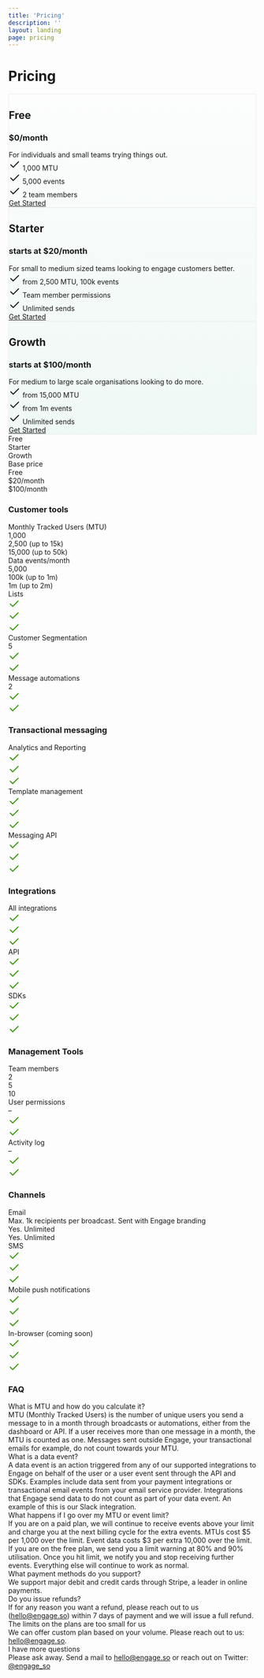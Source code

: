 ```yaml
---
title: 'Pricing'
description: ''
layout: landing
page: pricing
---
```

<div style="background: linear-gradient(180deg, rgba(255,255,255,0) 0%, rgba(239,249,245,1) 100%);" class="pb4">

  <div class="ph7-xl ph6-l ph5-m ph4">
    <h1 class="f2 lh-title tc">Pricing</h1>
  </div>

  <div class="ph7-xl ph6-l ph5-m ph4">
    <div class="flex flex-wrap justify-between">
      <div class="w-third-l w-50-ns w-100 pa3">
        <div class="pa4 bg-white br4" style="border:1px solid #eee">
          <h2 class="f3 ma0 lh-copy tc">Free</h2>
          <h3 class="normal faint tc">$0/month</h3>
          <div class="lh-copy">For individuals and small teams trying things out.</div>
          <div class="lh-copy pt3"><svg xmlns="http://www.w3.org/2000/svg" width="24" height="24" viewBox="0 0 24 24" fill="none" stroke="currentColor" stroke-width="2" stroke-linecap="round" stroke-linejoin="round" class="feather feather-check"><polyline points="20 6 9 17 4 12"></polyline></svg> 1,000 <abbr aria-label="Number of unique users you send a message through broadcast or automation." data-microtip-size="medium" data-microtip-position="right" role="tooltip" class="fade">MTU</abbr></div>
          <div class="lh-copy pv1"><svg xmlns="http://www.w3.org/2000/svg" width="24" height="24" viewBox="0 0 24 24" fill="none" stroke="currentColor" stroke-width="2" stroke-linecap="round" stroke-linejoin="round" class="feather feather-check"><polyline points="20 6 9 17 4 12"></polyline></svg> 5,000 events</div>
          <div class="lh-copy pv1"><svg xmlns="http://www.w3.org/2000/svg" width="24" height="24" viewBox="0 0 24 24" fill="none" stroke="currentColor" stroke-width="2" stroke-linecap="round" stroke-linejoin="round" class="feather feather-check"><polyline points="20 6 9 17 4 12"></polyline></svg> 2 team members</div>
          <div class="pt4 w-100 tc"><a href="https://app.engage.so/auth/signup" class="db button w-80-ns w-100">Get Started</a></div>
        </div>
      </div>
      <div class="w-third-l w-50-ns w-100 pa3">
        <div class="pa4 bg-white br4" style="border:1px solid #eee">
          <h2 class="f3 ma0 lh-copy tc">Starter</h2>
          <h3 class="normal faint tc">starts at $20/month</h3>
          <div class="lh-copy">For small to medium sized teams looking to engage customers better.</div>
          <div class="lh-copy pt3"><svg xmlns="http://www.w3.org/2000/svg" width="24" height="24" viewBox="0 0 24 24" fill="none" stroke="currentColor" stroke-width="2" stroke-linecap="round" stroke-linejoin="round" class="feather feather-check"><polyline points="20 6 9 17 4 12"></polyline></svg> from 2,500 MTU, 100k events</div>
          <div class="lh-copy pv1"><svg xmlns="http://www.w3.org/2000/svg" width="24" height="24" viewBox="0 0 24 24" fill="none" stroke="currentColor" stroke-width="2" stroke-linecap="round" stroke-linejoin="round" class="feather feather-check"><polyline points="20 6 9 17 4 12"></polyline></svg> Team member permissions</div>
          <div class="lh-copy pv1"><svg xmlns="http://www.w3.org/2000/svg" width="24" height="24" viewBox="0 0 24 24" fill="none" stroke="currentColor" stroke-width="2" stroke-linecap="round" stroke-linejoin="round" class="feather feather-check"><polyline points="20 6 9 17 4 12"></polyline></svg> Unlimited sends</div>
          <div class="pt4 w-100 tc"><a href="https://app.engage.so/auth/signup" class="db button w-80-ns w-100">Get Started</a></div>
        </div>
      </div>
      <div class="w-third-l w-50-ns w-100 pa3">
        <div class="pa4 bg-white br4" style="border:1px solid #eee">
          <h2 class="f3 ma0 lh-copy tc">Growth</h2>
          <h3 class="normal faint tc">starts at $100/month</h3>
          <div class="lh-copy">For medium to large scale organisations looking to do more.</div>
          <div class="lh-copy pt3"><svg xmlns="http://www.w3.org/2000/svg" width="24" height="24" viewBox="0 0 24 24" fill="none" stroke="currentColor" stroke-width="2" stroke-linecap="round" stroke-linejoin="round" class="feather feather-check"><polyline points="20 6 9 17 4 12"></polyline></svg> from 15,000 MTU</div>
          <div class="lh-copy pv1"><svg xmlns="http://www.w3.org/2000/svg" width="24" height="24" viewBox="0 0 24 24" fill="none" stroke="currentColor" stroke-width="2" stroke-linecap="round" stroke-linejoin="round" class="feather feather-check"><polyline points="20 6 9 17 4 12"></polyline></svg> from 1m events</div>
          <div class="lh-copy pv1"><svg xmlns="http://www.w3.org/2000/svg" width="24" height="24" viewBox="0 0 24 24" fill="none" stroke="currentColor" stroke-width="2" stroke-linecap="round" stroke-linejoin="round" class="feather feather-check"><polyline points="20 6 9 17 4 12"></polyline></svg> Unlimited sends</div>
          <div class="pt4 w-100 tc"><a href="https://app.engage.so/auth/signup" class="db button w-80-ns w-100">Get Started</a></div>
        </div>
      </div>
    </div>
  </div>
</div>

<div class="ph7-xl ph6-l tc ph5-m ph4 mt5 zebra">
  <div class="flex flex-wrap justify-between pv3">
    <div class="w-40-ns w-100"></div>
    <div class="w-20-ns w-third">Free</div>
    <div class="w-20-ns w-third">Starter</div>
    <div class="w-20-ns w-third">Growth</div>
  </div>
  <div class="flex flex-wrap justify-between items-center pv3">
    <div class="w-40-ns tl-l w-100 pv1 pl3">Base price</div>
    <div class="w-20-ns w-third faint">Free</div>
    <div class="w-20-ns w-third faint">$20/month</div>
    <div class="w-20-ns w-third faint">$100/month</div>
  </div>
  <h3 class="tl small-caps">Customer tools</h3>
  <div class="flex flex-wrap justify-between items-center pv3">
    <div class="w-40-ns tl-ns w-100 pv1 pl3">Monthly Tracked Users (MTU)</div>
    <div class="w-20-ns w-third faint">1,000</div>
    <div class="w-20-ns w-third faint lh-copy">2,500 <abbr aria-label="Track up to 15k users at $5 per extra 1k user above 2.5k" data-microtip-size="medium" data-microtip-position="top" role="tooltip" class="fade">(up to 15k)</abbr></div>
    <div class="w-20-ns w-third faint lh-copy">15,000 <abbr aria-label="Track up to 50k users at $5 per extra 1k user above 15k" data-microtip-size="medium" data-microtip-position="top" role="tooltip" class="fade">(up to 50k)</abbr></div>
  </div>
  <div class="flex flex-wrap justify-between items-center pv3">
    <div class="w-40-ns tl-ns w-100 pv1 pl3">Data events/month</div>
    <div class="w-20-ns w-third faint">5,000</div>
    <div class="w-20-ns w-third faint lh-copy">100k <abbr aria-label="$3 per extra 10k above limit" data-microtip-size="medium" data-microtip-position="top" role="tooltip" class="fade">(up to 1m)</abbr></div>
    <div class="w-20-ns w-third faint lh-copy">1m <abbr aria-label="$3 per extra 10k above limit" data-microtip-size="medium" data-microtip-position="top" role="tooltip" class="fade">(up to 2m)</abbr></div>
  </div>
  <div class="flex flex-wrap justify-between items-center pv3">
    <div class="w-40-ns tl-ns w-100 pv1 pl3">Lists</div>
    <div class="w-20-ns w-third faint"><svg xmlns="http://www.w3.org/2000/svg" width="24" height="24" viewBox="0 0 24 24" fill="none" stroke="currentColor" stroke-width="2" stroke-linecap="round" stroke-linejoin="round" class="feather feather-check"><polyline points="20 6 9 17 4 12" style="stroke:#390"></polyline></svg></div>
    <div class="w-20-ns w-third faint"><svg xmlns="http://www.w3.org/2000/svg" width="24" height="24" viewBox="0 0 24 24" fill="none" stroke="currentColor" stroke-width="2" stroke-linecap="round" stroke-linejoin="round" class="feather feather-check"><polyline points="20 6 9 17 4 12" style="stroke:#390"></polyline></svg></div>
    <div class="w-20-ns w-third faint"><svg xmlns="http://www.w3.org/2000/svg" width="24" height="24" viewBox="0 0 24 24" fill="none" stroke="currentColor" stroke-width="2" stroke-linecap="round" stroke-linejoin="round" class="feather feather-check"><polyline points="20 6 9 17 4 12" style="stroke:#390"></polyline></svg></div>
  </div>
  <div class="flex flex-wrap justify-between items-center pv3">
    <div class="w-40-ns tl-ns w-100 pv1 pl3">Customer Segmentation</div>
    <div class="w-20-ns w-third faint">5</div>
    <div class="w-20-ns w-third faint"><svg xmlns="http://www.w3.org/2000/svg" width="24" height="24" viewBox="0 0 24 24" fill="none" stroke="currentColor" stroke-width="2" stroke-linecap="round" stroke-linejoin="round" class="feather feather-check"><polyline points="20 6 9 17 4 12" style="stroke:#390"></polyline></svg></div>
    <div class="w-20-ns w-third faint"><svg xmlns="http://www.w3.org/2000/svg" width="24" height="24" viewBox="0 0 24 24" fill="none" stroke="currentColor" stroke-width="2" stroke-linecap="round" stroke-linejoin="round" class="feather feather-check"><polyline points="20 6 9 17 4 12" style="stroke:#390"></polyline></svg></div>
  </div>
  <div class="flex flex-wrap justify-between items-center pv3">
    <div class="w-40-ns tl-ns w-100 pv1 pl3">Message automations</div>
    <div class="w-20-ns w-third faint">2</div>
    <div class="w-20-ns w-third faint"><svg xmlns="http://www.w3.org/2000/svg" width="24" height="24" viewBox="0 0 24 24" fill="none" stroke="currentColor" stroke-width="2" stroke-linecap="round" stroke-linejoin="round" class="feather feather-check"><polyline points="20 6 9 17 4 12" style="stroke:#390"></polyline></svg></div>
    <div class="w-20-ns w-third faint"><svg xmlns="http://www.w3.org/2000/svg" width="24" height="24" viewBox="0 0 24 24" fill="none" stroke="currentColor" stroke-width="2" stroke-linecap="round" stroke-linejoin="round" class="feather feather-check"><polyline points="20 6 9 17 4 12" style="stroke:#390"></polyline></svg></div>
  </div>
  <h3 class="tl small-caps">Transactional messaging</h3>
  <div class="flex flex-wrap justify-between items-center pv3">
    <div class="w-40-ns tl-ns w-100 pv1 pl3">Analytics and Reporting</div>
    <div class="w-20-ns w-third faint"><svg xmlns="http://www.w3.org/2000/svg" width="24" height="24" viewBox="0 0 24 24" fill="none" stroke="currentColor" stroke-width="2" stroke-linecap="round" stroke-linejoin="round" class="feather feather-check"><polyline points="20 6 9 17 4 12" style="stroke:#390"></polyline></svg></div>
    <div class="w-20-ns w-third faint"><svg xmlns="http://www.w3.org/2000/svg" width="24" height="24" viewBox="0 0 24 24" fill="none" stroke="currentColor" stroke-width="2" stroke-linecap="round" stroke-linejoin="round" class="feather feather-check"><polyline points="20 6 9 17 4 12" style="stroke:#390"></polyline></svg></div>
    <div class="w-20-ns w-third faint"><svg xmlns="http://www.w3.org/2000/svg" width="24" height="24" viewBox="0 0 24 24" fill="none" stroke="currentColor" stroke-width="2" stroke-linecap="round" stroke-linejoin="round" class="feather feather-check"><polyline points="20 6 9 17 4 12" style="stroke:#390"></polyline></svg></div>
  </div>
  <div class="flex flex-wrap justify-between items-center pv3">
    <div class="w-40-ns tl-ns w-100 pv1 pl3">Template management</div>
    <div class="w-20-ns w-third faint"><svg xmlns="http://www.w3.org/2000/svg" width="24" height="24" viewBox="0 0 24 24" fill="none" stroke="currentColor" stroke-width="2" stroke-linecap="round" stroke-linejoin="round" class="feather feather-check"><polyline points="20 6 9 17 4 12" style="stroke:#390"></polyline></svg></div>
    <div class="w-20-ns w-third faint"><svg xmlns="http://www.w3.org/2000/svg" width="24" height="24" viewBox="0 0 24 24" fill="none" stroke="currentColor" stroke-width="2" stroke-linecap="round" stroke-linejoin="round" class="feather feather-check"><polyline points="20 6 9 17 4 12" style="stroke:#390"></polyline></svg></div>
    <div class="w-20-ns w-third faint"><svg xmlns="http://www.w3.org/2000/svg" width="24" height="24" viewBox="0 0 24 24" fill="none" stroke="currentColor" stroke-width="2" stroke-linecap="round" stroke-linejoin="round" class="feather feather-check"><polyline points="20 6 9 17 4 12" style="stroke:#390"></polyline></svg></div>
  </div>
  <div class="flex flex-wrap justify-between items-center pv3">
    <div class="w-40-ns tl-ns w-100 pv1 pl3">Messaging API</div>
    <div class="w-20-ns w-third faint"><svg xmlns="http://www.w3.org/2000/svg" width="24" height="24" viewBox="0 0 24 24" fill="none" stroke="currentColor" stroke-width="2" stroke-linecap="round" stroke-linejoin="round" class="feather feather-check"><polyline points="20 6 9 17 4 12" style="stroke:#390"></polyline></svg></div>
    <div class="w-20-ns w-third faint"><svg xmlns="http://www.w3.org/2000/svg" width="24" height="24" viewBox="0 0 24 24" fill="none" stroke="currentColor" stroke-width="2" stroke-linecap="round" stroke-linejoin="round" class="feather feather-check"><polyline points="20 6 9 17 4 12" style="stroke:#390"></polyline></svg></div>
    <div class="w-20-ns w-third faint"><svg xmlns="http://www.w3.org/2000/svg" width="24" height="24" viewBox="0 0 24 24" fill="none" stroke="currentColor" stroke-width="2" stroke-linecap="round" stroke-linejoin="round" class="feather feather-check"><polyline points="20 6 9 17 4 12" style="stroke:#390"></polyline></svg></div>
  </div>
  <h3 class="tl small-caps">Integrations</h3>
  <div class="flex flex-wrap justify-between items-center pv3">
    <div class="w-40-ns tl-ns w-100 pv1 pl3">All integrations</div>
    <div class="w-20-ns w-third faint"><svg xmlns="http://www.w3.org/2000/svg" width="24" height="24" viewBox="0 0 24 24" fill="none" stroke="currentColor" stroke-width="2" stroke-linecap="round" stroke-linejoin="round" class="feather feather-check"><polyline points="20 6 9 17 4 12" style="stroke:#390"></polyline></svg></div>
    <div class="w-20-ns w-third faint"><svg xmlns="http://www.w3.org/2000/svg" width="24" height="24" viewBox="0 0 24 24" fill="none" stroke="currentColor" stroke-width="2" stroke-linecap="round" stroke-linejoin="round" class="feather feather-check"><polyline points="20 6 9 17 4 12" style="stroke:#390"></polyline></svg></div>
    <div class="w-20-ns w-third faint"><svg xmlns="http://www.w3.org/2000/svg" width="24" height="24" viewBox="0 0 24 24" fill="none" stroke="currentColor" stroke-width="2" stroke-linecap="round" stroke-linejoin="round" class="feather feather-check"><polyline points="20 6 9 17 4 12" style="stroke:#390"></polyline></svg></div>
  </div>
  <div class="flex flex-wrap justify-between items-center pv3">
    <div class="w-40-ns tl-ns w-100 pv1 pl3">API</div>
    <div class="w-20-ns w-third faint"><svg xmlns="http://www.w3.org/2000/svg" width="24" height="24" viewBox="0 0 24 24" fill="none" stroke="currentColor" stroke-width="2" stroke-linecap="round" stroke-linejoin="round" class="feather feather-check"><polyline points="20 6 9 17 4 12" style="stroke:#390"></polyline></svg></div>
    <div class="w-20-ns w-third faint"><svg xmlns="http://www.w3.org/2000/svg" width="24" height="24" viewBox="0 0 24 24" fill="none" stroke="currentColor" stroke-width="2" stroke-linecap="round" stroke-linejoin="round" class="feather feather-check"><polyline points="20 6 9 17 4 12" style="stroke:#390"></polyline></svg></div>
    <div class="w-20-ns w-third faint"><svg xmlns="http://www.w3.org/2000/svg" width="24" height="24" viewBox="0 0 24 24" fill="none" stroke="currentColor" stroke-width="2" stroke-linecap="round" stroke-linejoin="round" class="feather feather-check"><polyline points="20 6 9 17 4 12" style="stroke:#390"></polyline></svg></div>
  </div>
  <div class="flex flex-wrap justify-between items-center pv3">
    <div class="w-40-ns tl-ns w-100 pv1 pl3">SDKs</div>
    <div class="w-20-ns w-third faint"><svg xmlns="http://www.w3.org/2000/svg" width="24" height="24" viewBox="0 0 24 24" fill="none" stroke="currentColor" stroke-width="2" stroke-linecap="round" stroke-linejoin="round" class="feather feather-check"><polyline points="20 6 9 17 4 12" style="stroke:#390"></polyline></svg></div>
    <div class="w-20-ns w-third faint"><svg xmlns="http://www.w3.org/2000/svg" width="24" height="24" viewBox="0 0 24 24" fill="none" stroke="currentColor" stroke-width="2" stroke-linecap="round" stroke-linejoin="round" class="feather feather-check"><polyline points="20 6 9 17 4 12" style="stroke:#390"></polyline></svg></div>
    <div class="w-20-ns w-third faint"><svg xmlns="http://www.w3.org/2000/svg" width="24" height="24" viewBox="0 0 24 24" fill="none" stroke="currentColor" stroke-width="2" stroke-linecap="round" stroke-linejoin="round" class="feather feather-check"><polyline points="20 6 9 17 4 12" style="stroke:#390"></polyline></svg></div>
  </div>
  <h3 class="tl small-caps">Management Tools</h3>
  <div class="flex flex-wrap justify-between items-center pv3">
    <div class="w-40-ns tl-ns w-100 pv1 pl3">Team members</div>
    <div class="w-20-ns w-third faint">2</div>
    <div class="w-20-ns w-third faint">5</div>
    <div class="w-20-ns w-third faint">10</div>
  </div>
  <div class="flex flex-wrap justify-between items-center pv3">
    <div class="w-40-ns tl-ns w-100 pv1 pl3">User permissions</div>
    <div class="w-20-ns w-third faint">–</div>
    <div class="w-20-ns w-third faint"><svg xmlns="http://www.w3.org/2000/svg" width="24" height="24" viewBox="0 0 24 24" fill="none" stroke="currentColor" stroke-width="2" stroke-linecap="round" stroke-linejoin="round" class="feather feather-check"><polyline points="20 6 9 17 4 12" style="stroke:#390"></polyline></svg></div>
    <div class="w-20-ns w-third faint"><svg xmlns="http://www.w3.org/2000/svg" width="24" height="24" viewBox="0 0 24 24" fill="none" stroke="currentColor" stroke-width="2" stroke-linecap="round" stroke-linejoin="round" class="feather feather-check"><polyline points="20 6 9 17 4 12" style="stroke:#390"></polyline></svg></div>
  </div>
  <div class="flex flex-wrap justify-between items-center pv3">
    <div class="w-40-ns tl-ns w-100 pv1 pl3">Activity log</div>
    <div class="w-20-ns w-third faint">–</div>
    <div class="w-20-ns w-third faint"><svg xmlns="http://www.w3.org/2000/svg" width="24" height="24" viewBox="0 0 24 24" fill="none" stroke="currentColor" stroke-width="2" stroke-linecap="round" stroke-linejoin="round" class="feather feather-check"><polyline points="20 6 9 17 4 12" style="stroke:#390"></polyline></svg></div>
    <div class="w-20-ns w-third faint"><svg xmlns="http://www.w3.org/2000/svg" width="24" height="24" viewBox="0 0 24 24" fill="none" stroke="currentColor" stroke-width="2" stroke-linecap="round" stroke-linejoin="round" class="feather feather-check"><polyline points="20 6 9 17 4 12" style="stroke:#390"></polyline></svg></div>
  </div>
  <h3 class="tl small-caps">Channels</h3>
  <div class="flex flex-wrap justify-between items-center pv3">
    <div class="w-40-ns tl-ns w-100 pv1 pl3">Email</div>
    <div class="w-20-ns w-third faint">Max. 1k recipients per broadcast. Sent with Engage branding</div>
    <div class="w-20-ns w-third faint">Yes. Unlimited</div>
    <div class="w-20-ns w-third faint">Yes. Unlimited</div>
  </div>
  <div class="flex flex-wrap justify-between items-center pv3">
    <div class="w-40-ns tl-ns w-100 pv1 pl3">SMS</div>
    <div class="w-20-ns w-third faint"><svg xmlns="http://www.w3.org/2000/svg" width="24" height="24" viewBox="0 0 24 24" fill="none" stroke="currentColor" stroke-width="2" stroke-linecap="round" stroke-linejoin="round" class="feather feather-check"><polyline points="20 6 9 17 4 12" style="stroke:#390"></polyline></svg></div>
    <div class="w-20-ns w-third faint"><svg xmlns="http://www.w3.org/2000/svg" width="24" height="24" viewBox="0 0 24 24" fill="none" stroke="currentColor" stroke-width="2" stroke-linecap="round" stroke-linejoin="round" class="feather feather-check"><polyline points="20 6 9 17 4 12" style="stroke:#390"></polyline></svg></div>
    <div class="w-20-ns w-third faint"><svg xmlns="http://www.w3.org/2000/svg" width="24" height="24" viewBox="0 0 24 24" fill="none" stroke="currentColor" stroke-width="2" stroke-linecap="round" stroke-linejoin="round" class="feather feather-check"><polyline points="20 6 9 17 4 12" style="stroke:#390"></polyline></svg></div>
  </div>
  <div class="flex flex-wrap justify-between items-center pv3">
    <div class="w-40-ns tl-ns w-100 pv1 pl3">Mobile push notifications</div>
    <div class="w-20-ns w-third faint"><svg xmlns="http://www.w3.org/2000/svg" width="24" height="24" viewBox="0 0 24 24" fill="none" stroke="currentColor" stroke-width="2" stroke-linecap="round" stroke-linejoin="round" class="feather feather-check"><polyline points="20 6 9 17 4 12" style="stroke:#390"></polyline></svg></div>
    <div class="w-20-ns w-third faint"><svg xmlns="http://www.w3.org/2000/svg" width="24" height="24" viewBox="0 0 24 24" fill="none" stroke="currentColor" stroke-width="2" stroke-linecap="round" stroke-linejoin="round" class="feather feather-check"><polyline points="20 6 9 17 4 12" style="stroke:#390"></polyline></svg></div>
    <div class="w-20-ns w-third faint"><svg xmlns="http://www.w3.org/2000/svg" width="24" height="24" viewBox="0 0 24 24" fill="none" stroke="currentColor" stroke-width="2" stroke-linecap="round" stroke-linejoin="round" class="feather feather-check"><polyline points="20 6 9 17 4 12" style="stroke:#390"></polyline></svg></div>
  </div>
  <div class="flex flex-wrap justify-between items-center pv3">
    <div class="w-40-ns tl-ns w-100 pv1 pl3">In-browser (coming soon)</div>
    <div class="w-20-ns w-third faint"><svg xmlns="http://www.w3.org/2000/svg" width="24" height="24" viewBox="0 0 24 24" fill="none" stroke="currentColor" stroke-width="2" stroke-linecap="round" stroke-linejoin="round" class="feather feather-check"><polyline points="20 6 9 17 4 12" style="stroke:#390"></polyline></svg></div>
    <div class="w-20-ns w-third faint"><svg xmlns="http://www.w3.org/2000/svg" width="24" height="24" viewBox="0 0 24 24" fill="none" stroke="currentColor" stroke-width="2" stroke-linecap="round" stroke-linejoin="round" class="feather feather-check"><polyline points="20 6 9 17 4 12" style="stroke:#390"></polyline></svg></div>
    <div class="w-20-ns w-third faint"><svg xmlns="http://www.w3.org/2000/svg" width="24" height="24" viewBox="0 0 24 24" fill="none" stroke="currentColor" stroke-width="2" stroke-linecap="round" stroke-linejoin="round" class="feather feather-check"><polyline points="20 6 9 17 4 12" style="stroke:#390"></polyline></svg></div>
  </div>
</div>

<div class="ph7-xl ph6-l ph5-m pa4 mt5">
  <h3>FAQ</h3>
  <div class="flex flex-wrap">
    <div class="w-50-l pr3-l w-100">
      <div class="pv2">
        <div class="pv1 b lh-title">What is MTU and how do you calculate it?</div>
        <div class="pv2 lh-copy faint">MTU (Monthly Tracked Users) is the number of unique users you send a message to in a month through broadcasts or automations, either from the dashboard or API. If a user receives more than one message in a month, the MTU is counted as one. Messages sent outside Engage, your transactional emails for example, do not count towards your MTU.</div>
      </div>
      <div class="pv2">
        <div class="pv1 b lh-title">What is a data event?</div>
        <div class="pv2 lh-copy faint">A data event is an action triggered from any of our supported integrations to Engage on behalf of the user or a user event sent through the API and SDKs. Examples include data sent from your payment integrations or transactional email events from your email service provider. Integrations that Engage send data to do not count as part of your data event. An example of this is our Slack integration.</div>
      </div>
      <div class="pv2">
        <div class="pv1 b lh-title">What happens if I go over my MTU or event limit?</div>
        <div class="pv2 lh-copy faint">If you are on a paid plan, we will continue to receive events above your limit and charge you at the next billing cycle for the extra events. MTUs cost $5 per 1,000 over the limit. Event data costs $3 per extra 10,000 over the limit.</div>
        <div class="pv2 lh-copy faint">If you are on the free plan, we send you a limit warning at 80% and 90% utilisation. Once you hit limit, we notify you and stop receiving further events. Everything else will continue to work as normal.</div>
      </div>
    </div>
    <div class="w-50-l pl3-l w-100">
      <div class="pv2">
        <div class="pv1 b lh-title">What payment methods do you support?</div>
        <div class="pv2 lh-copy faint">We support major debit and credit cards through Stripe, a leader in online payments.</div>
      </div>
      <div class="pv2">
        <div class="pv1 b lh-title">Do you issue refunds?</div>
        <div class="pv2 lh-copy faint">If for any reason you want a refund, please reach out to us (<a href="mailto:hello@engage.so">hello@engage.so</a>) within 7 days of payment and we will issue a full refund.</div>
      </div>
      <div class="pv2">
        <div class="pv1 b lh-title">The limits on the plans are too small for us</div>
        <div class="pv2 lh-copy faint">We can offer custom plan based on your volume. Please reach out to us: <a href="mailto:hello@engage.so">hello@engage.so</a>.</div>
      </div>
      <div class="pv2">
        <div class="pv1 b lh-title">I have more questions</div>
        <div class="pv2 lh-copy faint">Please ask away. Send a mail to <a href="mailto:hello@engage.so">hello@engage.so</a> or reach out on Twitter: <a href="https://twitter.com/engage_so">@engage_so</a></div>
      </div>
    </div>
  </div>
